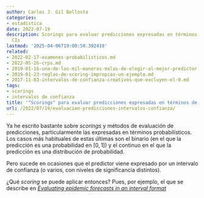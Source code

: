 ```yaml
---
author: Carlos J. Gil Bellosta
categories:
- estadística
date: 2022-07-19
description: Scorings para evaluar predicciones expresadas en términos de uno o varios
  CIs
lastmod: '2025-04-06T19:00:50.392419'
related:
- 2022-02-17-examenes-probabilisticos.md
- 2022-05-26-crps.md
- 2019-01-16-una-de-las-mil-maneras-malas-de-elegir-al-mejor-predictor.md
- 2019-01-23-reglas-de-scoring-impropias-un-ejemplo.md
- 2017-11-03-intervalos-de-confianza-creativos-que-excluyen-el-0.md
tags:
- scorings
- intervalos de confianza
title: '"Scorings" para evaluar predicciones expresadas en términos de CIs'
url: /2022/07/19/evaluacion-predicciones-intervalos-confianza/
---
```


Ya he escrito bastante sobre _scorings_ y métodos de evaluación de predicciones, particularmente las expresadas en términos probabilísticos. Los casos más habituales de estas últimas son el binario (en el que la predicción es una probabilidad en $[0,1]$) y el continuo en el que la predicción es una distribución de probabilidad.

Pero sucede en ocasiones que el predictor viene expresado por un intervalo de confianza (o varios, con niveles de significancia distintos).

¿Qué _scoring_ se puede aplicar entonces? Pues, por ejemplo, el que se describe en [_Evaluating epidemic forecasts in an interval format_](https://journals.plos.org/ploscompbiol/article?id=10.1371%2Fjournal.pcbi.1008618)